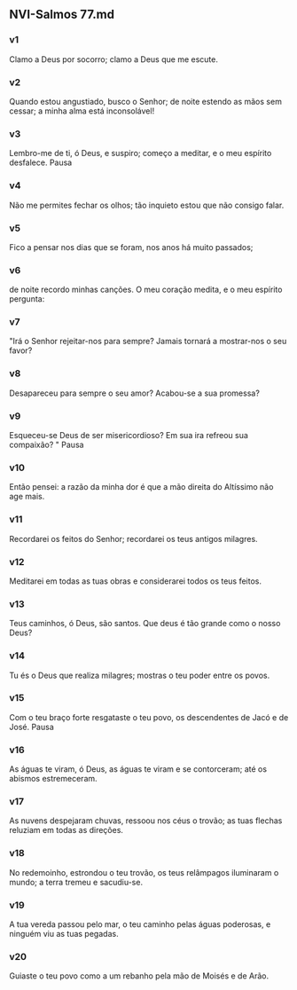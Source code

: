 ## NVI-Salmos 77.md
### v1
 Clamo a Deus por socorro; clamo a Deus que me escute.
### v2
 Quando estou angustiado, busco o Senhor; de noite estendo as mãos sem cessar; a minha alma está inconsolável!
### v3
 Lembro-me de ti, ó Deus, e suspiro; começo a meditar, e o meu espírito desfalece. Pausa
### v4
 Não me permites fechar os olhos; tão inquieto estou que não consigo falar.
### v5
 Fico a pensar nos dias que se foram, nos anos há muito passados;
### v6
 de noite recordo minhas canções. O meu coração medita, e o meu espírito pergunta:
### v7
 "Irá o Senhor rejeitar-nos para sempre? Jamais tornará a mostrar-nos o seu favor?
### v8
 Desapareceu para sempre o seu amor? Acabou-se a sua promessa?
### v9
 Esqueceu-se Deus de ser misericordioso? Em sua ira refreou sua compaixão? " Pausa
### v10
 Então pensei: a razão da minha dor é que a mão direita do Altíssimo não age mais.
### v11
 Recordarei os feitos do Senhor; recordarei os teus antigos milagres.
### v12
 Meditarei em todas as tuas obras e considerarei todos os teus feitos.
### v13
 Teus caminhos, ó Deus, são santos. Que deus é tão grande como o nosso Deus?
### v14
 Tu és o Deus que realiza milagres; mostras o teu poder entre os povos.
### v15
 Com o teu braço forte resgataste o teu povo, os descendentes de Jacó e de José. Pausa
### v16
 As águas te viram, ó Deus, as águas te viram e se contorceram; até os abismos estremeceram.
### v17
 As nuvens despejaram chuvas, ressoou nos céus o trovão; as tuas flechas reluziam em todas as direções.
### v18
 No redemoinho, estrondou o teu trovão, os teus relâmpagos iluminaram o mundo; a terra tremeu e sacudiu-se.
### v19
 A tua vereda passou pelo mar, o teu caminho pelas águas poderosas, e ninguém viu as tuas pegadas.
### v20
 Guiaste o teu povo como a um rebanho pela mão de Moisés e de Arão.

